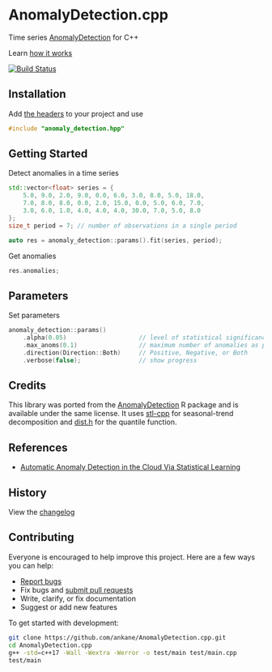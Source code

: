 # AnomalyDetection.cpp

Time series [AnomalyDetection](https://github.com/twitter/AnomalyDetection) for C++

Learn [how it works](https://blog.twitter.com/engineering/en_us/a/2015/introducing-practical-and-robust-anomaly-detection-in-a-time-series)

[![Build Status](https://github.com/ankane/AnomalyDetection.cpp/workflows/build/badge.svg?branch=master)](https://github.com/ankane/AnomalyDetection.cpp/actions)

## Installation

Add [the headers](https://github.com/ankane/AnomalyDetection.cpp/tree/v0.1.3/include) to your project and use

```cpp
#include "anomaly_detection.hpp"
```

## Getting Started

Detect anomalies in a time series

```cpp
std::vector<float> series = {
    5.0, 9.0, 2.0, 9.0, 0.0, 6.0, 3.0, 8.0, 5.0, 18.0,
    7.0, 8.0, 8.0, 0.0, 2.0, 15.0, 0.0, 5.0, 6.0, 7.0,
    3.0, 6.0, 1.0, 4.0, 4.0, 4.0, 30.0, 7.0, 5.0, 8.0
};
size_t period = 7; // number of observations in a single period

auto res = anomaly_detection::params().fit(series, period);
```

Get anomalies

```cpp
res.anomalies;
```

## Parameters

Set parameters

```cpp
anomaly_detection::params()
    .alpha(0.05)                    // level of statistical significance
    .max_anoms(0.1)                 // maximum number of anomalies as percent of data
    .direction(Direction::Both)     // Positive, Negative, or Both
    .verbose(false);                // show progress
```

## Credits

This library was ported from the [AnomalyDetection](https://github.com/twitter/AnomalyDetection) R package and is available under the same license. It uses [stl-cpp](https://github.com/ankane/stl-cpp) for seasonal-trend decomposition and [dist.h](https://github.com/ankane/dist.h) for the quantile function.

## References

- [Automatic Anomaly Detection in the Cloud Via Statistical Learning](https://arxiv.org/abs/1704.07706)

## History

View the [changelog](https://github.com/ankane/AnomalyDetection.cpp/blob/master/CHANGELOG.md)

## Contributing

Everyone is encouraged to help improve this project. Here are a few ways you can help:

- [Report bugs](https://github.com/ankane/AnomalyDetection.cpp/issues)
- Fix bugs and [submit pull requests](https://github.com/ankane/AnomalyDetection.cpp/pulls)
- Write, clarify, or fix documentation
- Suggest or add new features

To get started with development:

```sh
git clone https://github.com/ankane/AnomalyDetection.cpp.git
cd AnomalyDetection.cpp
g++ -std=c++17 -Wall -Wextra -Werror -o test/main test/main.cpp
test/main
```
